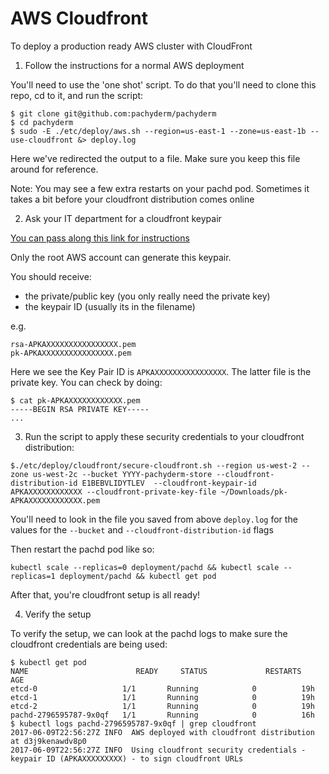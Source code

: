 # AWS Cloudfront

To deploy a production ready AWS cluster with CloudFront

1. Follow the instructions for a normal AWS deployment

You'll need to use the 'one shot' script. To do that you'll need to clone this repo, cd to it, and run the script:

```
$ git clone git@github.com:pachyderm/pachyderm
$ cd pachyderm
$ sudo -E ./etc/deploy/aws.sh --region=us-east-1 --zone=us-east-1b --use-cloudfront &> deploy.log
```

Here we've redirected the output to a file. Make sure you keep this file around for reference.

Note: You may see a few extra restarts on your pachd pod. Sometimes it takes a bit before your cloudfront distribution comes online

2. Ask your IT department for a cloudfront keypair

[You can pass along this link for instructions](http://docs.aws.amazon.com/AmazonCloudFront/latest/DeveloperGuide/private-content-trusted-signers.html#private-content-creating-cloudfront-key-pairs)

Only the root AWS account can generate this keypair.

You should receive:

- the private/public key (you only really need the private key)
- the keypair ID (usually its in the filename)

e.g.

```
rsa-APKAXXXXXXXXXXXXXXXX.pem
pk-APKAXXXXXXXXXXXXXXXX.pem
```

Here we see the Key Pair ID is `APKAXXXXXXXXXXXXXXXX`. The latter file is the private key. You can check by doing:

```
$ cat pk-APKAXXXXXXXXXXXX.pem
-----BEGIN RSA PRIVATE KEY-----
...
```

3. Run the script to apply these security credentials to your cloudfront distribution:

```
$./etc/deploy/cloudfront/secure-cloudfront.sh --region us-west-2 --zone us-west-2c --bucket YYYY-pachyderm-store --cloudfront-distribution-id E1BEBVLIDYTLEV  --cloudfront-keypair-id APKAXXXXXXXXXXXX --cloudfront-private-key-file ~/Downloads/pk-APKAXXXXXXXXXXXX.pem 
```

You'll need to look in the file you saved from above `deploy.log` for the values for the `--bucket` and `--cloudfront-distribution-id` flags

Then restart the pachd pod like so:

```
kubectl scale --replicas=0 deployment/pachd && kubectl scale --replicas=1 deployment/pachd && kubectl get pod
```

After that, you're cloudfront setup is all ready!

4. Verify the setup

To verify the setup, we can look at the pachd logs to make sure the cloudfront credentials are being used:

```
$ kubectl get pod
NAME                        READY     STATUS             RESTARTS   AGE
etcd-0                   1/1       Running            0          19h
etcd-1                   1/1       Running            0          19h
etcd-2                   1/1       Running            0          19h
pachd-2796595787-9x0qf   1/1       Running            0          16h
$ kubectl logs pachd-2796595787-9x0qf | grep cloudfront
2017-06-09T22:56:27Z INFO  AWS deployed with cloudfront distribution at d3j9kenawdv8p0
2017-06-09T22:56:27Z INFO  Using cloudfront security credentials - keypair ID (APKAXXXXXXXXX) - to sign cloudfront URLs
```


